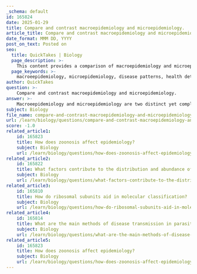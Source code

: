 ```yaml
---
_schema: default
id: 165824
date: 2025-01-29
title: Compare and contrast macroepidemiology and microepidemiology.
article_title: Compare and contrast macroepidemiology and microepidemiology.
date_format: MMM DD, YYYY
post_on_text: Posted on
seo:
  title: QuickTakes | Biology
  page_description: >-
    This content provides a comparison of macroepidemiology and microepidemiology, highlighting their definitions, focuses, applications, and the differences in scale and determinants they study in the context of public health.
  page_keywords: >-
    macroeepidemiology, microepidemiology, disease patterns, health determinants, public health, epidemiological studies, health disparities, localized health issues, community health, policy-making, risk factors, resource allocation, population health, environmental factors, socio-economic influences
author: QuickTakes
question: >-
    Compare and contrast macroepidemiology and microepidemiology.
answer: >-
    Macroeepidemiology and microepidemiology are two distinct yet complementary branches of epidemiology that focus on different scales and aspects of disease patterns and determinants.\n\n### Macroeepidemiology\n- **Definition**: Macroeepidemiology is the study of disease patterns and determinants at a large scale, typically at the national or international level. It encompasses a broad range of factors, including economic, social, and political influences on health outcomes.\n- **Focus**: This field examines overall trends in disease incidence and prevalence, often analyzing data across populations to identify large-scale health issues and their determinants. It aims to understand how various factors contribute to health disparities and disease burden on a population level.\n- **Applications**: Macroeepidemiology is crucial for public health policy-making, as it provides insights that can inform health interventions and resource allocation. It enhances risk communication and understanding among policymakers and the public, thereby facilitating better health outcomes.\n\n### Microepidemiology\n- **Definition**: Microepidemiology, on the other hand, focuses on disease patterns and determinants at a much smaller scale, often examining variations within specific communities or even households. It studies epidemiological factors over short distances.\n- **Focus**: This field investigates localized health issues, exploring how environmental, social, and biological factors contribute to disease risk in specific populations. It often involves detailed studies of individual or household-level data to understand fine-scale variations in disease risk.\n- **Applications**: Microepidemiology is particularly useful for identifying specific risk factors and interventions that can be applied in targeted settings. For example, it can help in understanding the localized spread of infectious diseases, such as malaria, and the factors that contribute to this variation.\n\n### Comparison\n- **Scale**: The primary difference lies in the scale of study; macroepidemiology looks at large populations and broad determinants, while microepidemiology focuses on small populations and localized factors.\n- **Determinants**: Macroeepidemiology considers a wide array of determinants, including socio-economic and political factors, whereas microepidemiology emphasizes environmental and individual-level factors.\n- **Purpose**: Macroeepidemiology aims to inform public health policy and resource allocation on a large scale, while microepidemiology seeks to identify specific interventions for localized health issues.\n\n### Conclusion\nBoth macroepidemiology and microepidemiology are essential for a comprehensive understanding of health and disease dynamics. They provide different perspectives that can inform effective public health strategies, from broad policy initiatives to targeted interventions at the community level. Understanding the interplay between these two scales can enhance our ability to address health challenges effectively.
subject: Biology
file_name: compare-and-contrast-macroepidemiology-and-microepidemiology.md
url: /learn/biology/questions/compare-and-contrast-macroepidemiology-and-microepidemiology
score: -1.0
related_article1:
    id: 165823
    title: How does zoonosis affect epidemiology?
    subject: Biology
    url: /learn/biology/questions/how-does-zoonosis-affect-epidemiology
related_article2:
    id: 165822
    title: What factors contribute to the distribution and abundance of parasites in a population?
    subject: Biology
    url: /learn/biology/questions/what-factors-contribute-to-the-distribution-and-abundance-of-parasites-in-a-population
related_article3:
    id: 165810
    title: How do ribosomal subunits aid in molecular classification?
    subject: Biology
    url: /learn/biology/questions/how-do-ribosomal-subunits-aid-in-molecular-classification
related_article4:
    id: 165814
    title: What are the main methods of disease transmission in parasite ecology?
    subject: Biology
    url: /learn/biology/questions/what-are-the-main-methods-of-disease-transmission-in-parasite-ecology
related_article5:
    id: 165823
    title: How does zoonosis affect epidemiology?
    subject: Biology
    url: /learn/biology/questions/how-does-zoonosis-affect-epidemiology
---
```


&nbsp;